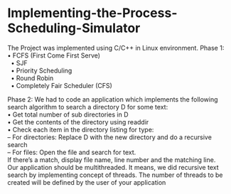# Implementing-the-Process-Scheduling-Simulator
The Project was implemented using	C/C++	in Linux	environment. 
Phase 1:
   • FCFS	(First Come First Serve)	
   • SJF	
   • Priority	Scheduling	
   • Round	Robin	
   • Completely	Fair Scheduler	(CFS)

Phase 2:
We had to code an application which implements the following search algorithm to search a directory D for some text:   
• Get total number of sub directories in D  
• Get the contents of the directory using readdir  
• Check each item in the directory listing for type:   
– For directories: Replace D with the new directory and do a recursive search  
– For files: Open the file and search for text.  
If there’s a match, display file name, line number and the matching line.  
Our application should be multithreaded.  It means, we did recursive text search by implementing concept of threads. 
The number of threads to be created will be defined by the user of your application
